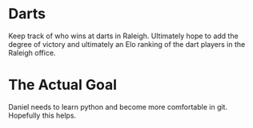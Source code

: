 # Darts
Keep track of who wins at darts in Raleigh. Ultimately hope to add the degree of victory
and ultimately an Elo ranking of the dart players in the Raleigh office.

# The Actual Goal
Daniel needs to learn python and become more comfortable in git. Hopefully this helps.
